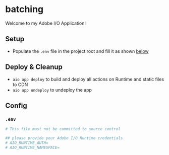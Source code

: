 # batching

Welcome to my Adobe I/O Application!

## Setup

- Populate the `.env` file in the project root and fill it as shown [below](#env)

## Deploy & Cleanup

- `aio app deploy` to build and deploy all actions on Runtime and static files to CDN
- `aio app undeploy` to undeploy the app

## Config

### `.env`

```bash
# This file must not be committed to source control

## please provide your Adobe I/O Runtime credentials
# AIO_RUNTIME_AUTH=
# AIO_RUNTIME_NAMESPACE=
```
